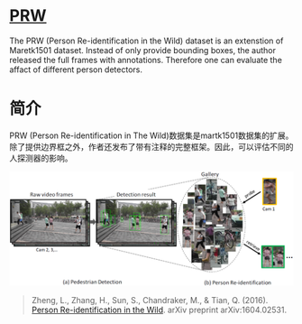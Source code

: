 # [PRW](http://www.liangzheng.org/Project/project_prw.html)

The PRW (Person Re-identification in the Wild) dataset is an extenstion of Maretk1501 dataset. Instead of only provide bounding boxes, the author released the full frames with annotations. Therefore one can evaluate the affact of different person detectors.

# 简介

PRW (Person Re-identification in The Wild)数据集是martk1501数据集的扩展。除了提供边界框之外，作者还发布了带有注释的完整框架。因此，可以评估不同的人探测器的影响。

![img](imgs/eg_prw.png)

> Zheng, L., Zhang, H., Sun, S., Chandraker, M., & Tian, Q. (2016). [Person Re-identification in the Wild](https://www.researchgate.net/publication/301875682_Person_Re-identification_in_the_Wild). arXiv preprint arXiv:1604.02531.

